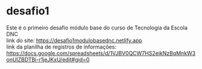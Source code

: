 # desafio1
Este é o primeiro desafio módulo base do curso de Tecnologia da Escola DNC    
link do site: https://desafio1modulobasednc.netlify.app                                     
link da planilha de registros de informações: https://docs.google.com/spreadsheets/d/1VJBV0QCW7HS2eikNzBqMnkW3onUlZBDTBi-r1jeJKxU/edit#gid=0
